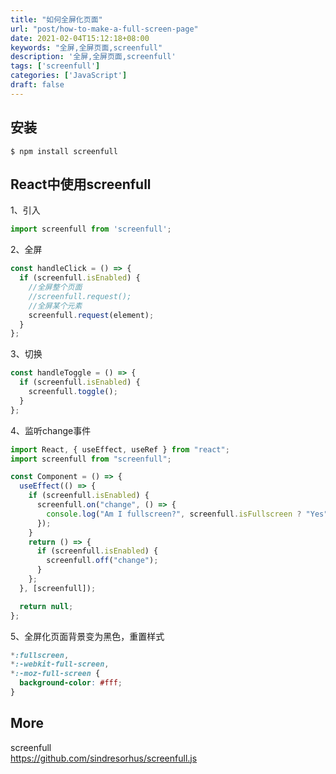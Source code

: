 ```yaml
---
title: "如何全屏化页面"
url: "post/how-to-make-a-full-screen-page"
date: 2021-02-04T15:12:18+08:00
keywords: "全屏,全屏页面,screenfull"
description: '全屏,全屏页面,screenfull'
tags: ['screenfull']
categories: ['JavaScript']
draft: false
---
```


## 安装

```
$ npm install screenfull
```

## React中使用screenfull

1、引入

```JavaScript
import screenfull from 'screenfull';
```

2、全屏

```JavaScript
const handleClick = () => {
  if (screenfull.isEnabled) {
    //全屏整个页面
    //screenfull.request();
    //全屏某个元素
    screenfull.request(element);
  }
};
```

3、切换

```JavaScript
const handleToggle = () => {
  if (screenfull.isEnabled) {
    screenfull.toggle();
  }
};
```

4、监听change事件

```JavaScript
import React, { useEffect, useRef } from "react";
import screenfull from "screenfull";

const Component = () => {
  useEffect(() => {
    if (screenfull.isEnabled) {
      screenfull.on("change", () => {
        console.log("Am I fullscreen?", screenfull.isFullscreen ? "Yes" : "No");
      });
    }
    return () => {
      if (screenfull.isEnabled) {
        screenfull.off("change");
      }
    };
  }, [screenfull]);

  return null;
};
```

5、全屏化页面背景变为黑色，重置样式

```CSS
*:fullscreen,
*:-webkit-full-screen,
*:-moz-full-screen {
  background-color: #fff;
}
```

## More 

screenfull    
https://github.com/sindresorhus/screenfull.js  